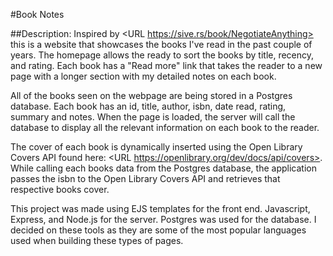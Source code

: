 #Book Notes

##Description:
Inspired by <URL https://sive.rs/book/NegotiateAnything> this is a website that showcases the books I've read in the past couple of years. The homepage allows the ready to sort the books by title, recency, and rating. Each book has a "Read more" link that takes the reader to a new page with a longer section with my detailed notes on each book. 

All of the books seen on the webpage are being stored in a Postgres database. Each book has an id, title, author, isbn, date read, rating, summary and notes.
When the page is loaded, the server will call the database to display all the relevant information on each book to the reader. 

The cover of each book is dynamically inserted using the Open Library Covers API found here: <URL https://openlibrary.org/dev/docs/api/covers>. While calling each books data from the Postgres database, the application passes the isbn to the Open Library Covers API and retrieves that respective books cover. 

This project was made using EJS templates for the front end. Javascript, Express, and Node.js for the server. Postgres was used for the database. I decided on these tools as they are some of the most popular languages used when building these types of pages. 